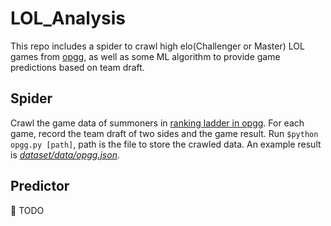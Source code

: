 # LOL_Analysis
This repo includes a spider to crawl high elo(Challenger or Master) LOL games from [opgg](https://www.op.gg/), as well as some ML algorithm to provide game predictions based on team draft.

## Spider
Crawl the game data of summoners in [ranking ladder in opgg](https://www.op.gg/ranking/ladder/). For each game, record the team draft of two sides and the game result. Run `$python opgg.py [path]`, path is the file to store the crawled data. An example result is [*dataset/data/opgg.json*](https://raw.githubusercontent.com/Bowenduan/LOL_Analysis/master/data/dataset/opgg.json).


## Predictor
:triangular_flag_on_post: TODO